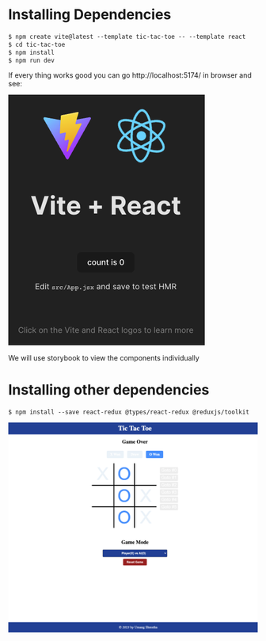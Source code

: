 #  Installing Dependencies
```/bin/bash
$ npm create vite@latest --template tic-tac-toe -- --template react
$ cd tic-tac-toe
$ npm install
$ npm run dev
```

If every thing works good you can go http://localhost:5174/ in browser and see:

![View Quick Start Image](./screenshots/initial_load.png)


We will use storybook to view the components individually


# Installing other dependencies
```/bin/bash
$ npm install --save react-redux @types/react-redux @reduxjs/toolkit 
```


![Game Preview](./screenshots/tic-tac-toe.png)